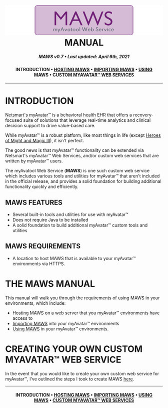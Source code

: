 ﻿<!--
  Software manual template (b210104)
  https://github.com/APrettyCoolProgram/my-development-environment/tree/master/templates/documentation
-->

<h1 align="center">

  <img src="../../resources/asset/img/logo/maws-logo-800x150.png" alt="myAvatar Web Service logo" width="800">
  <br>
  MANUAL
  <br>

</h1>

<h5 align="center">

  MAWS v0.7&nbsp;&bull;&nbsp;Last updated: April 6th, 2021

</h5>

<h4 align="center">

  INTRODUCTION&nbsp;&bull;&nbsp;[HOSTING MAWS](manual-hosting-maws.md)&nbsp;&bull;&nbsp;[IMPORTING MAWS](manual-importing-maws.md)&nbsp;&bull;&nbsp;[USING MAWS](manual-using-maws.md)&nbsp;&bull;&nbsp;[CUSTOM MYAVATAR™ WEB SERVICES](manual-custom-myavatar-web-services.md)

</h4>

***

# INTRODUCTION
[Netsmart's myAvatar™](https://www.ntst.com/Solutions-and-Services/Offerings/myAvatar) is a behavioral health EHR that offers a recovery-focused suite of solutions that leverage real-time analytics and clinical decision support to drive value-based care.

While myAvatar™ is a robust platform, like most things in life (except [Heroes of Might and Magic III](https://www.gog.com/game/heroes_of_might_and_magic_3_complete_edition)), it isn't perfect.

The good news is that myAvatar™ functionality can be extended via Netsmart's myAvatar™ Web Services, and/or custom web services that are written by myAvatar™ users.

The myAvatool Web Service (**MAWS**) is one such custom web service which includes various tools and utilities for myAvatar™ that aren't included in the official release, and provides a solid foundation for building additional functionality quickly and efficiently.

## MAWS FEATURES
* Several built-in tools and utilities for use with myAvatar™
* Does not require Java to be installed
* A solid foundation to build additional myAvatar™ custom tools and utilities

## MAWS REQUIREMENTS
* A location to host MAWS that is available to your myAvatar™ environments via HTTPS.

# THE MAWS MANUAL
This manual will walk you through the requirements of using MAWS in your environments, which include:
* [Hosting MAWS](https://github.com/spectrum-health-systems/MyAvatoolWebService/blob/main/doc/man/manual-hosting-maws.md) on a web server that you myAvatar™ environments have access to
* [Importing MAWS](https://github.com/spectrum-health-systems/MyAvatoolWebService/blob/main/doc/man/manual-importing-maws.md) into your myAvatar™ environments
* [Using MAWS](https://github.com/spectrum-health-systems/MyAvatoolWebService/blob/main/doc/man/manual-using-maws.md) in your myAvatar™ environments.

# CREATING YOUR OWN CUSTOM MYAVATAR™ WEB SERVICE
In the event that you would like to create your own custom web service for myAvatar™, I've outlined the steps I took to create MAWS [here](https://github.com/spectrum-health-systems/MyAvatoolWebService/blob/main/doc/man/manual-custom-web-services.md).

***

<h4 align="center">

  INTRODUCTION&nbsp;&bull;&nbsp;[HOSTING MAWS](manual-hosting-maws.md)&nbsp;&bull;&nbsp;[IMPORTING MAWS](manual-importing-maws.md)&nbsp;&bull;&nbsp;[USING MAWS](manual-using-maws.md)&nbsp;&bull;&nbsp;[CUSTOM MYAVATAR™ WEB SERVICES](manual-custom-myavatar-web-services.md)

</h4>